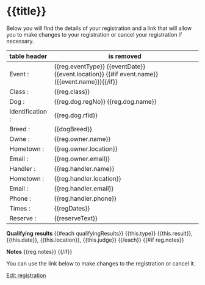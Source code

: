 [subject]: # ({{subject}}: {{reg.eventType}} {{eventDate}} {{event.location}})

# {{title}}

Below you will find the details of your registration and a link that will allow you to make changes to your registration or cancel your registration if necessary.

table header | is removed
:-- | ----
Event          :| {{reg.eventType}} {{eventDate}} {{event.location}} {{#if event.name}}({{event.name}}){{/if}}
Class          :| {{reg.class}}
Dog            :| {{reg.dog.regNo}} {{reg.dog.name}}
Identification :| {{reg.dog.rfid}}
Breed          :| {{dogBreed}}
Owne           :| {{reg.owner.name}}
Hometown       :| {{reg.owner.location}}
Email          :| {{reg.owner.email}}
Handler        :| {{reg.handler.name}}
Hometown       :| {{reg.handler.location}}
Email          :| {{reg.handler.email}}
Phone          :| {{reg.handler.phone}}
Times          :| {{regDates}}
Reserve        :| {{reserveText}}

**Qualifying results**
{{#each qualifyingResults}}
{{this.type}} {{this.result}}, {{this.date}}, {{this.location}}, {{this.judge}}
{{/each}}
{{#if reg.notes}}

**Notes**
{{reg.notes}}
{{/if}}

You can use the link below to make changes to the registration or cancel it.

[Edit registration]({{editLink}})
